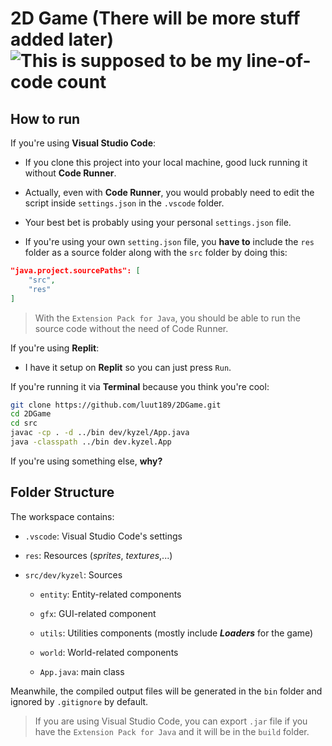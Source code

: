 # 2D Game (There will be more stuff added later) ![This is supposed to be my line-of-code count](https://tokei.rs/b1/github/luut189/2DGame?category=code)

## How to run

If you're using **Visual Studio Code**:

- If you clone this project into your local machine, good luck running it without **Code Runner**.

- Actually, even with **Code Runner**, you would probably need to edit the script inside `settings.json` in the `.vscode` folder.

- Your best bet is probably using your personal `settings.json` file.

- If you're using your own `setting.json` file, you **have to** include the `res` folder as a source folder along with the `src` folder by doing this:

```json
"java.project.sourcePaths": [
    "src",
    "res"
]
```

> With the `Extension Pack for Java`, you should be able to run the source code without the need of Code Runner.

If you're using **Replit**:

- I have it setup on **Replit** so you can just press `Run`.

If you're running it via **Terminal** because you think you're cool:

```bash
git clone https://github.com/luut189/2DGame.git
cd 2DGame
cd src
javac -cp . -d ../bin dev/kyzel/App.java
java -classpath ../bin dev.kyzel.App
```

If you're using something else, **why?**

## Folder Structure

The workspace contains:

- `.vscode`: Visual Studio Code's settings

- `res`: Resources (*sprites*, *textures*,...)

- `src/dev/kyzel`: Sources

  - `entity`: Entity-related components

  - `gfx`: GUI-related component

  - `utils`: Utilities components (mostly include ***Loaders*** for the game)

  - `world`: World-related components

  - `App.java`: main class

Meanwhile, the compiled output files will be generated in the `bin` folder and ignored by `.gitignore` by default.

> If you are using Visual Studio Code, you can export `.jar` file if you have the `Extension Pack for Java` and it will be in the `build` folder.
